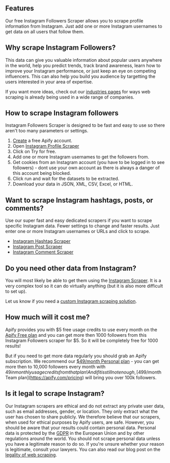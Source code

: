 ## Features
Our free Instagram Followers Scraper allows you to scrape profile information from Instagram. Just add one or more Instagram usernames to get data on all users that follow them.

## Why scrape Instagram Followers?
This data can give you valuable information about popular users anywhere in the world, help you predict trends, track brand awareness, learn how to improve your Instagram performance, or just keep an eye on competing influencers. This can also help you build you audience by targetting the users interested in your area of expertise. 

If you want more ideas, check out our [industries pages](https://apify.com/industries) for ways web scraping is already being used in a wide range of companies.

## How to scrape Instagram followers
Instagram Followers Scraper is designed to be fast and easy to use so there aren't too many parameters or settings.
1. [Create](https://console.apify.com/sign-up) a free Apify account.
2. Open [Instagram Profile Scraper](https://apify.com/zuzka/instagram-profile-scraper)
3. Click on Try for free.
4. Add one or more Instagram usernames to get the followers from.  
5. Get cookies from an Instagram account (you have to be logged in to see followers) - dont use your own account as there is always a danger of this account being blocked.
6. Click run and wait for the datasets to be extracted.
6. Download your data in JSON, XML, CSV, Excel, or HTML.

## Want to scrape Instagram hashtags, posts, or comments?
Use our super fast and easy dedicated scrapers if you want to scrape specific Instagram data. Fewer settings to change and faster results. Just enter one or more Instagram usernames or URLs and click to scrape.

- [Instagram Hashtag Scraper](https://apify.com/zuzka/instagram-hashtag-scraper)
- [Instagram Post Scraper](https://apify.com/zuzka/instagram-post-scraper)
- [Instagram Comment Scraper](https://apify.com/zuzka/instagram-comment-scraper)

## Do you need other data from Instagram?
You will most likely be able to get them using the [Instagram Scraper](https://apify.com/jaroslavhejlek/instagram-scraper). It is a very complex tool so it can do virtually anything (but it is also more difficult to set up). 

Let us know if you need a [custom Instagram scraping solution](https://apify.com/custom-solutions).

## How much will it cost me?
Apify provides you with $5 free usage credits to use every month on the [Apify Free plan](https://apify.com/pricing) and you can get more then 1000 followers from this Instagram Followers scraper for $5. So it will be completely free for 1000 results!

But if you need to get more data regularly you should grab an Apify subscription. We recommend our [$49/month Personal plan](https://apify.com/pricing) - you can get more then to 10,000 followers every month with $49 in monthly usage credits from that plan! And if it is still not enough, [$499/month Team plan](https://apify.com/pricing) will bring you over 100k followers.

## Is it legal to scrape Instagram?
Our Instagram scrapers are ethical and do not extract any private user data, such as email addresses, gender, or location. They only extract what the user has chosen to share publicly. We therefore believe that our scrapers, when used for ethical purposes by Apify users, are safe. However, you should be aware that your results could contain personal data. Personal data is protected by the [GDPR](https://en.wikipedia.org/wiki/General_Data_Protection_Regulation) in the European Union and by other regulations around the world. You should not scrape personal data unless you have a legitimate reason to do so. If you're unsure whether your reason is legitimate, consult your lawyers. You can also read our blog post on the [legality of web scraping](https://blog.apify.com/is-web-scraping-legal/).


